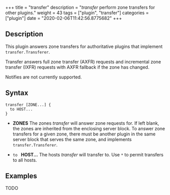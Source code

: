 +++
title = "transfer"
description = "*transfer* perform zone transfers for other plugins."
weight = 43
tags = ["plugin", "transfer"]
categories = ["plugin"]
date = "2020-02-06T11:42:56.8775682"
+++

## Description

This plugin answers zone transfers for authoritative plugins that implement
`transfer.Transferer`.

Transfer answers full zone transfer (AXFR) requests and incremental zone transfer (IXFR) requests
with AXFR fallback if the zone has changed.

Notifies are not currently supported.

## Syntax

~~~
transfer [ZONE...] {
  to HOST...
}
~~~

* **ZONES** The zones *transfer* will answer zone requests for. If left blank,
  the zones are inherited from the enclosing server block. To answer zone
  transfers for a given zone, there must be another plugin in the same server
  block that serves the same zone, and implements `transfer.Transferer`.

* `to ` **HOST...** The hosts *transfer* will transfer to. Use `*` to permit
  transfers to all hosts.

## Examples

TODO
